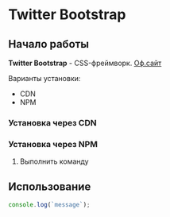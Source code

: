 # Twitter Bootstrap

## Начало работы
**Twitter Bootstrap** - CSS-фреймворк. [Оф.сайт](http://getbootstrap.com)

Варианты установки:
* CDN
* NPM

### Установка через CDN

### Установка через NPM

1. Выполнить команду

## Использование

```javascript
console.log(`message`);
```
